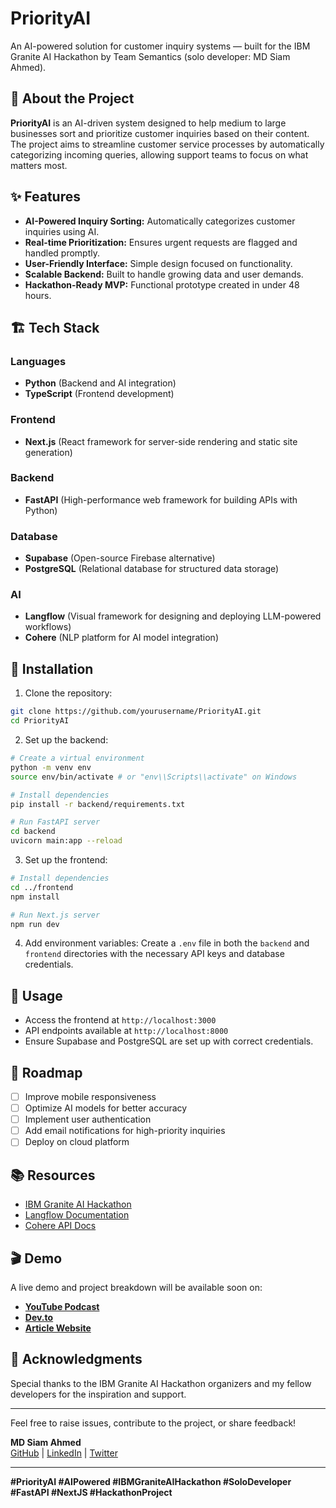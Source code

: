 # PriorityAI

An AI-powered solution for customer inquiry systems — built for the IBM Granite AI Hackathon by Team Semantics (solo developer: MD Siam Ahmed).

## 🚀 About the Project

**PriorityAI** is an AI-driven system designed to help medium to large businesses sort and prioritize customer inquiries based on their content. The project aims to streamline customer service processes by automatically categorizing incoming queries, allowing support teams to focus on what matters most.

## ✨ Features

- **AI-Powered Inquiry Sorting:** Automatically categorizes customer inquiries using AI.
- **Real-time Prioritization:** Ensures urgent requests are flagged and handled promptly.
- **User-Friendly Interface:** Simple design focused on functionality.
- **Scalable Backend:** Built to handle growing data and user demands.
- **Hackathon-Ready MVP:** Functional prototype created in under 48 hours.

## 🏗️ Tech Stack

### Languages
- **Python** (Backend and AI integration)
- **TypeScript** (Frontend development)

### Frontend
- **Next.js** (React framework for server-side rendering and static site generation)

### Backend
- **FastAPI** (High-performance web framework for building APIs with Python)

### Database
- **Supabase** (Open-source Firebase alternative)
- **PostgreSQL** (Relational database for structured data storage)

### AI
- **Langflow** (Visual framework for designing and deploying LLM-powered workflows)
- **Cohere** (NLP platform for AI model integration)

## 🔧 Installation

1. Clone the repository:
```bash
git clone https://github.com/yourusername/PriorityAI.git
cd PriorityAI
```

2. Set up the backend:
```bash
# Create a virtual environment
python -m venv env
source env/bin/activate # or "env\\Scripts\\activate" on Windows

# Install dependencies
pip install -r backend/requirements.txt

# Run FastAPI server
cd backend
uvicorn main:app --reload
```

3. Set up the frontend:
```bash
# Install dependencies
cd ../frontend
npm install

# Run Next.js server
npm run dev
```

4. Add environment variables:
Create a `.env` file in both the `backend` and `frontend` directories with the necessary API keys and database credentials.

## 🚨 Usage

- Access the frontend at `http://localhost:3000`
- API endpoints available at `http://localhost:8000`
- Ensure Supabase and PostgreSQL are set up with correct credentials.

## 🏃 Roadmap

- [ ] Improve mobile responsiveness
- [ ] Optimize AI models for better accuracy
- [ ] Implement user authentication
- [ ] Add email notifications for high-priority inquiries
- [ ] Deploy on cloud platform

## 📚 Resources

- [IBM Granite AI Hackathon](https://example.com)
- [Langflow Documentation](https://example.com)
- [Cohere API Docs](https://example.com)

## 🎬 Demo
A live demo and project breakdown will be available soon on:
- **[YouTube Podcast](https://example.com)**
- **[Dev.to](https://example.com)**
- **[Article Website](https://example.com)**

## 🏅 Acknowledgments

Special thanks to the IBM Granite AI Hackathon organizers and my fellow developers for the inspiration and support.

---

Feel free to raise issues, contribute to the project, or share feedback!

**MD Siam Ahmed**  
[GitHub](https://github.com/yourusername) | [LinkedIn](https://linkedin.com/in/yourusername) | [Twitter](https://twitter.com/yourusername)

---

**#PriorityAI #AIPowered #IBMGraniteAIHackathon #SoloDeveloper #FastAPI #NextJS #HackathonProject**

